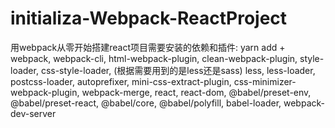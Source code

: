# initializa-Webpack-ReactProject
用webpack从零开始搭建react项目需要安装的依赖和插件:
yarn add + 
webpack,
webpack-cli,
html-webpack-plugin,
clean-webpack-plugin,
style-loader,
css-style-loader,
(根据需要用到的是less还是sass) less,
less-loader,
postcss-loader,
autoprefixer,
mini-css-extract-plugin,
css-minimizer-webpack-plugin,
webpack-merge,
react,
react-dom,
@babel/preset-env,
@babel/preset-react,
@babel/core,
@babel/polyfill,
babel-loader,
webpack-dev-server
